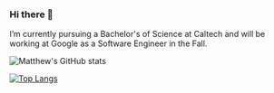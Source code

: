 ### Hi there 👋

<!--
**matthewGonzalgo/matthewGonzalgo** is a ✨ _special_ ✨ repository because its `README.md` (this file) appears on your GitHub profile.

Here are some ideas to get you started:

- 🔭 I’m currently working on ...
- 🌱 I’m currently learning ...
- 👯 I’m looking to collaborate on ...
- 🤔 I’m looking for help with ...
- 💬 Ask me about ...
- 📫 How to reach me: ...
- 😄 Pronouns: ...
- ⚡ Fun fact: ...
-->

I’m currently pursuing a Bachelor's of Science at Caltech and will be working at Google as a Software Engineer in the Fall.

![Matthew's GitHub stats](https://github-readme-stats.vercel.app/api?username=matthewGonzalgo&show_icons=true&theme=tokyonight)

[![Top Langs](https://github-readme-stats.vercel.app/api/top-langs/?username=matthewGonzalgo&layout=compact)](https://github.com/matthewGonzalgo/github-readme-stats)
